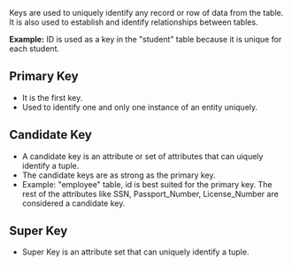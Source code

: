 Keys are used to uniquely identify any record or row of data from the table. It
is also used to establish and identify relationships between tables.

**Example:** ID is used as a key in the "student" table because it is unique for
each student.

## Primary Key

- It is the first key.
- Used to identify one and only one instance of an entity uniquely.

## Candidate Key

- A candidate key is an attribute or set of attributes that can uiquely identify
  a tuple.
- The candidate keys are as strong as the primary key.
- Example: "employee" table, id is best suited for the primary key. The rest of
  the attributes like SSN, Passport_Number, License_Number are considered a
  candidate key.

## Super Key

- Super Key is an attribute set that can uniquely identify a tuple.
